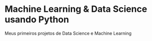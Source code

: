 # Machine Learning & Data Science usando Python
 Meus primeiros projetos de Data Science e Machine Learning
